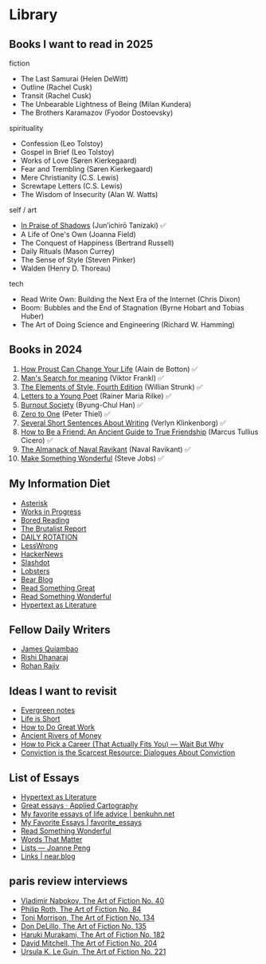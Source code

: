 # Library

## Books I want to read in 2025

fiction

- The Last Samurai (Helen DeWitt)
- Outline (Rachel Cusk)
- Transit (Rachel Cusk)
- The Unbearable Lightness of Being (Milan Kundera)
- The Brothers Karamazov (Fyodor Dostoevsky)

spirituality

- Confession (Leo Tolstoy)
- Gospel in Brief (Leo Tolstoy)
- Works of Love (Søren Kierkegaard)
- Fear and Trembling (Søren Kierkegaard)
- Mere Christianity (C.S. Lewis)
- Screwtape Letters (C.S. Lewis)
- The Wisdom of Insecurity (Alan W. Watts)

self / art

- [In Praise of Shadows](/posts/040125.md) (Jun’ichirō Tanizaki) ✅
- A Life of One's Own (Joanna Field)
- The Conquest of Happiness (Bertrand Russell)
- Daily Rituals (Mason Currey)
- The Sense of Style (Steven Pinker)
- Walden (Henry D. Thoreau)

tech

- Read Write Own: Building the Next Era of the Internet (Chris Dixon)
- Boom: Bubbles and the End of Stagnation (Byrne Hobart and Tobias Huber)
- The Art of Doing Science and Engineering (Richard W. Hamming)

## Books in 2024

1. [How Proust Can Change Your Life](/posts/proust) (Alain de Botton) ✅
1. [Man's Search for meaning](/posts/meaning) (Viktor Frankl) ✅
1. [The Elements of Style, Fourth Edition](/posts/elementsofstyle) (Willian Strunk) ✅
1. [Letters to a Young Poet](/posts/rilkeletters) (Rainer Maria Rilke) ✅
1. [Burnout Society](/posts/burnoutsociety) (Byung-Chul Han) ✅
1. [Zero to One](/posts/0to1) (Peter Thiel) ✅
1. [Several Short Sentences About Writing](/posts/shortsentences) (Verlyn Klinkenborg) ✅
1. [How to Be a Friend: An Ancient Guide to True Friendship](/posts/truefriendship) (Marcus Tullius Cicero) ✅
1. [The Almanack of Naval Ravikant](/posts/naval) (Naval Ravikant) ✅
1. [Make Something Wonderful](/posts/makesomethingwonderful) (Steve Jobs) ✅

## My Information Diet

- [Asterisk](https://asteriskmag.com/issues)
- [Works in Progress](https://worksinprogress.co/)
- [Bored Reading](https://boredreading.com/)
- [The Brutalist Report](https://brutalist.report/)
- [DAILY ROTATION](https://www.dailyrotation.com/)
- [LessWrong](https://www.lesswrong.com/)
- [HackerNews](https://news.ycombinator.com/)
- [Slashdot](https://slashdot.org/)
- [Lobsters](https://lobste.rs/)
- [Bear Blog](https://bearblog.dev/discover/)
- [Read Something Great](https://www.readsomethinggreat.com/)
- [Read Something Wonderful](https://readsomethingwonderful.com/)
- [Hypertext as Literature](https://hypertext.joodaloop.com/)

## Fellow Daily Writers

- [James Quiambao](https://www.jquiambao.com/archives)
- [Rishi Dhanaraj](https://www.rishi.io/)
- [Rohan Rajiv](https://alearningaday.blog/archives/)

## Ideas I want to revisit

- [Evergreen notes](https://notes.andymatuschak.org/Evergreen_notes)
- [Life is Short](http://www.paulgraham.com/vb.html)
- [How to Do Great Work](http://paulgraham.com/greatwork.html)
- [Ancient Rivers of Money](https://www.ribbonfarm.com/2010/11/05/ancient-rivers-of-money/)
- [How to Pick a Career (That Actually Fits You) — Wait But Why](https://waitbutwhy.com/2018/04/picking-career.html)
- [Conviction is the Scarcest Resource: Dialogues About Conviction](https://blog.aayushg.com/conviction)

## List of Essays

- [Hypertext as Literature](https://hypertext.joodaloop.com/#about)
- [Great essays · Applied Cartography](https://jmduke.com/posts/catalogs/great-essays/)
- [My favorite essays of life advice | benkuhn.net](https://www.benkuhn.net/weeklyessays/)
- [My Favorite Essays | favorite_essays](https://vickiboykis.com/favorite_essays/)
- [Read Something Wonderful](https://readsomethingwonderful.com/p/218/the-no-stats-all-star)
- [Words That Matter](https://words.getmatter.com/)
- [Lists — Joanne Peng](https://www.joannepeng.com/lists)
- [Links | near.blog](https://near.blog/links/)

## paris review interviews

- [Vladimir Nabokov, The Art of Fiction No. 40](https://web.archive.org/web/20150101033217/https://www.theparisreview.org/interviews/4310/the-art-of-fiction-no-40-vladimir-nabokov)
- [Philip Roth, The Art of Fiction No. 84](https://web.archive.org/web/20120119101149/https://www.theparisreview.org/interviews/2957/the-art-of-fiction-no-84-philip-roth)
- [Toni Morrison, The Art of Fiction No. 134](https://web.archive.org/web/20140419010926/https://www.theparisreview.org/interviews/1888/the-art-of-fiction-no-134-toni-morrison)
- [Don DeLillo, The Art of Fiction No. 135](https://web.archive.org/web/20120112155034/https://www.theparisreview.org/interviews/1887/the-art-of-fiction-no-135-don-delillo)
- [Haruki Murakami, The Art of Fiction No. 182](https://www.theparisreview.org/interviews/2/the-art-of-fiction-no-182-haruki-murakami)
- [David Mitchell, The Art of Fiction No. 204](https://web.archive.org/web/20120107072852/https://www.theparisreview.org/interviews/6034/the-art-of-fiction-no-204-david-mitchell)
- [Ursula K. Le Guin, The Art of Fiction No. 221](https://web.archive.org/web/20150106213733/https://www.theparisreview.org/interviews/6253/the-art-of-fiction-no-221-ursula-k-le-guin)
